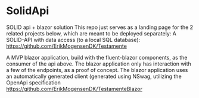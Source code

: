 # SolidApi
SOLID api + blazor solution
This repo just serves as a landing page for the 2 related projects below, which are meant to be deployed separately:
A SOLID-API with data access (to a local SQL database):
https://github.com/ErikMogensenDK/Testamente

A MVP blazor application, build with the fluent-blazor components, as the consumer of the api above.
The blazor application only has interaction with a few of the endpoints, as a proof of concept.
The blazor application uses an automatically generated client (generated using NSwag, utilizing the OpenApi specification
https://github.com/ErikMogensenDK/TestamenteBlazor

